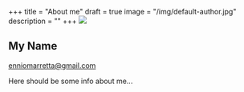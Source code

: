 +++
title = "About me"
draft = true
image = "/img/default-author.jpg"
description = ""
+++
![](/img/default-author.jpg)

## My Name

enniomarretta@gmail.com

Here should be some info about me...
